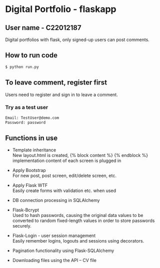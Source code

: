 # Digital Portfolio - flaskapp
## User name - C22012187
Digital portfolios with flask, only signed-up users can post comments.

## How to run code
```bash
$ python run.py
```

## To leave comment, register first
Users need to register and sign in to leave a comment.

### Try as a test user
```bash
Email: TestUser@demo.com
Password: password
```


## Functions in use
- Template inheritance  
New layout.html is created, {% block content %} {% endblock %} implementation content of each screen is plugged in

- Apply Bootstrap  
For new post, post screen, edit/delete screen, etc.

- Apply Flask WTF  
Easily create forms with validation etc. when used

- DB connection processing in SQLAlchemy
- Flask-Bcrypt  
Used to hash passwords, causing the original data values to be converted to random fixed-length values in order to store passwords securely.

- Flask-Login - user session management  
Easily remember logins, logouts and sessions using decorators.

- Pagination functionality using Flask-SQLAlchemy

- Downloading files using the API – CV file

